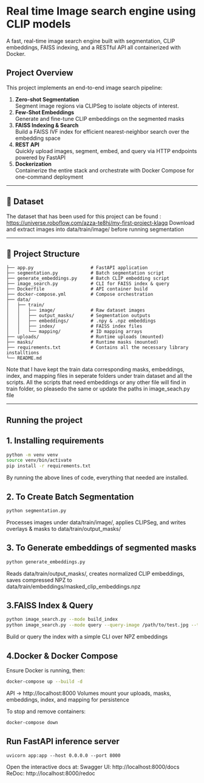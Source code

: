 # Real time Image search engine using CLIP models

A fast, real-time image search engine built with segmentation, CLIP embeddings, FAISS indexing, and a RESTful API all containerized with Docker.  

## Project Overview

This project implements an end-to-end image search pipeline:

1. **Zero-shot Segmentation**  
   Segment image regions via CLIPSeg to isolate objects of interest.  
2. **Few-Shot Embeddings**  
   Generate and fine-tune CLIP embeddings on the segmented masks
3. **FAISS Indexing & Search**  
   Build a FAISS IVF index for efficient nearest-neighbor search over the embedding space
4. **REST API**  
   Quickly upload images, segment, embed, and query via HTTP endpoints powered by FastAPI 
5. **Dockerization**  
   Containerize the entire stack and orchestrate with Docker Compose for one-command deployment

---
## 🧪 Dataset

The dataset that has been used for this project can be found : https://universe.roboflow.com/azza-te8hj/my-first-project-klagq
Download and extract images into data/train/image/ before running segmentation

---
## 📁 Project Structure
```
├── app.py                     # FastAPI application
├── segmentation.py            # Batch segmentation script
├── generate_embeddings.py     # Batch CLIP embedding script
├── image_search.py            # CLI for FAISS index & query
├── Dockerfile                 # API container build
├── docker-compose.yml         # Compose orchestration
├── data/
│   ├── train/
│   │   ├── image/             # Raw dataset images
│   │   ├── output_masks/      # Segmentation outputs
│   │   ├── embeddings/        # .npy & .npz embeddings
│   │   ├── index/             # FAISS index files
│   │   └── mapping/           # ID mapping arrays
├── uploads/                   # Runtime uploads (mounted)
├── masks/                     # Runtime masks (mounted)
├── requirements.txt           # Contains all the necessary library installtions
└── README.md
```

Note that I have kept the train data corresponding masks, embeddings, index, and mapping files in seperate folders under train dataset and all the scripts.
All the scripts that need embeddings or any other file will find in train folder, so pleasedo the same or update the paths in image_seach.py file

---
## Running the project

## 1. Installing requirements

```bash
python -m venv venv
source venv/bin/activate
pip install -r requirements.txt
```

By running the above lines of code, everything that needed are installed.

## 2. To Create Batch Segmentation
```bash
python segmentation.py
```
Processes images under data/train/image/, applies CLIPSeg, and writes overlays & masks to data/train/output_masks/

## 3. To Generate embeddings of segmented masks
```bash
python generate_embeddings.py
```
Reads data/train/output_masks/, creates normalized CLIP embeddings, saves compressed NPZ to data/train/embeddings/masked_clip_embeddings.npz

## 3.FAISS Index & Query
```bash
python image_search.py --mode build_index
python image_search.py --mode query --query-image /path/to/test.jpg --top-k 3
```
Build or query the index with a simple CLI over NPZ embeddings

## 4.Docker & Docker Compose
Ensure Docker is running, then:
```bash
docker-compose up --build -d
```
API → http://localhost:8000
Volumes mount your uploads, masks, embeddings, index, and mapping for persistence 

To stop and remove containers:
```bash
docker-compose down
```



## Run FastAPI inference server

```
uvicorn app:app --host 0.0.0.0 --port 8000
```
Open the interactive docs at:
Swagger UI: http://localhost:8000/docs
ReDoc: http://localhost:8000/redoc
